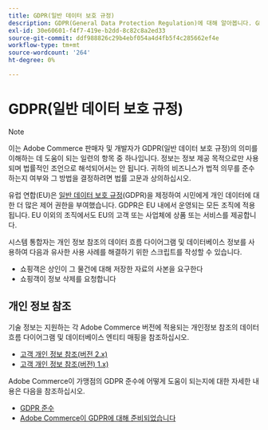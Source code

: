 ```yaml
---
title: GDPR(일반 데이터 보호 규정)
description: GDPR(General Data Protection Regulation)에 대해 알아봅니다. GDPR은 유럽 연합 및 유럽 경제 영역에서 모든 개인에 대한 데이터 보호 및 개인정보 보호를 규정하는 법입니다.
exl-id: 30e60601-f4f7-419e-b2dd-8c82c8a2ed33
source-git-commit: ddf988826c29b4ebf054a4d4fb5f4c285662ef4e
workflow-type: tm+mt
source-wordcount: '264'
ht-degree: 0%

---
```


# GDPR(일반 데이터 보호 규정)

>[!NOTE]
>
>이는 Adobe Commerce 판매자 및 개발자가 GDPR(일반 데이터 보호 규정)의 의미를 이해하는 데 도움이 되는 일련의 항목 중 하나입니다. 정보는 정보 제공 목적으로만 사용되며 법률적인 조언으로 해석되어서는 안 됩니다. 귀하의 비즈니스가 법적 의무를 준수하는지 여부와 그 방법을 결정하려면 법률 고문과 상의하십시오.

유럽 연합(EU)은 [일반 데이터 보호 규정](https://ec.europa.eu/info/law/law-topic/data-protection_en)(GDPR)을 제정하여 시민에게 개인 데이터에 대한 더 많은 제어 권한을 부여했습니다. GDPR은 EU 내에서 운영되는 모든 조직에 적용됩니다. EU 이외의 조직에서도 EU의 고객 또는 사업체에 상품 또는 서비스를 제공합니다.

시스템 통합자는 개인 정보 참조의 데이터 흐름 다이어그램 및 데이터베이스 정보를 사용하여 다음과 유사한 사용 사례를 해결하기 위한 스크립트를 작성할 수 있습니다.

- 쇼핑객은 상인이 그 물건에 대해 저장한 자료의 사본을 요구한다
- 쇼핑객이 정보 삭제를 요청합니다

## 개인 정보 참조

기술 정보는 지원하는 각 Adobe Commerce 버전에 적용되는 개인정보 참조의 데이터 흐름 다이어그램 및 데이터베이스 엔티티 매핑을 참조하십시오.

- [고객 개인 정보 참조(버전 2.x)](data-m2.md)
- [고객 개인 정보 참조(버전) 1.x)](data-m1.md)

Adobe Commerce이 가맹점의 GDPR 준수에 어떻게 도움이 되는지에 대한 자세한 내용은 다음을 참조하십시오.

- [GDPR 준수](https://experienceleague.adobe.com/docs/commerce-admin/start/compliance/privacy/compliance-gdpr.html)
- [Adobe Commerce이 GDPR에 대해 준비되었습니다](https://business.adobe.com/privacy/general-data-protection-regulation.html)
